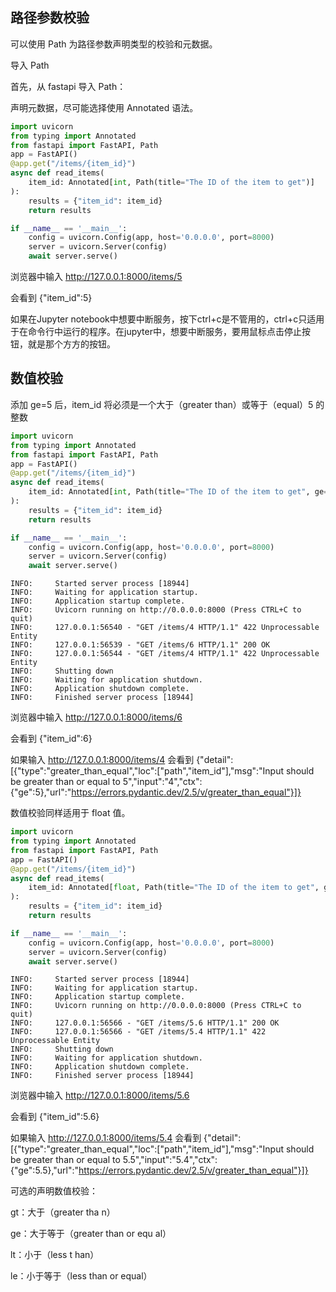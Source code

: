 ## 路径参数校验

可以使用 Path 为路径参数声明类型的校验和元数据。

导入 Path

首先，从 fastapi 导入 Path：

声明元数据，尽可能选择使用 Annotated 语法。

```python
import uvicorn
from typing import Annotated
from fastapi import FastAPI, Path
app = FastAPI()
@app.get("/items/{item_id}")
async def read_items(
    item_id: Annotated[int, Path(title="The ID of the item to get")]
):
    results = {"item_id": item_id}
    return results

if __name__ == '__main__':
    config = uvicorn.Config(app, host='0.0.0.0', port=8000)
    server = uvicorn.Server(config)
    await server.serve()
```
浏览器中输入 http://127.0.0.1:8000/items/5

会看到 {"item_id":5}

如果在Jupyter notebook中想要中断服务，按下ctrl+c是不管用的，ctrl+c只适用于在命令行中运行的程序。在jupyter中，想要中断服务，要用鼠标点击停止按钮，就是那个方方的按钮。

## 数值校验
添加 ge=5 后，item_id 将必须是一个大于（greater than）或等于（equal）5 的整数

```python
import uvicorn
from typing import Annotated
from fastapi import FastAPI, Path
app = FastAPI()
@app.get("/items/{item_id}")
async def read_items(
    item_id: Annotated[int, Path(title="The ID of the item to get", ge=5)]
):
    results = {"item_id": item_id}
    return results

if __name__ == '__main__':
    config = uvicorn.Config(app, host='0.0.0.0', port=8000)
    server = uvicorn.Server(config)
    await server.serve()
```

```log
INFO:     Started server process [18944]
INFO:     Waiting for application startup.
INFO:     Application startup complete.
INFO:     Uvicorn running on http://0.0.0.0:8000 (Press CTRL+C to quit)
INFO:     127.0.0.1:56540 - "GET /items/4 HTTP/1.1" 422 Unprocessable Entity
INFO:     127.0.0.1:56539 - "GET /items/6 HTTP/1.1" 200 OK
INFO:     127.0.0.1:56544 - "GET /items/4 HTTP/1.1" 422 Unprocessable Entity
INFO:     Shutting down
INFO:     Waiting for application shutdown.
INFO:     Application shutdown complete.
INFO:     Finished server process [18944]
```

浏览器中输入 http://127.0.0.1:8000/items/6

会看到 {"item_id":6}

如果输入 http://127.0.0.1:8000/items/4
会看到 {"detail":[{"type":"greater_than_equal","loc":["path","item_id"],"msg":"Input should be greater than or equal to 5","input":"4","ctx":{"ge":5},"url":"https://errors.pydantic.dev/2.5/v/greater_than_equal"}]}

数值校验同样适用于 float 值。

```python
import uvicorn
from typing import Annotated
from fastapi import FastAPI, Path
app = FastAPI()
@app.get("/items/{item_id}")
async def read_items(
    item_id: Annotated[float, Path(title="The ID of the item to get", ge=5.5)]
):
    results = {"item_id": item_id}
    return results

if __name__ == '__main__':
    config = uvicorn.Config(app, host='0.0.0.0', port=8000)
    server = uvicorn.Server(config)
    await server.serve()
```
```log
INFO:     Started server process [18944]
INFO:     Waiting for application startup.
INFO:     Application startup complete.
INFO:     Uvicorn running on http://0.0.0.0:8000 (Press CTRL+C to quit)
INFO:     127.0.0.1:56566 - "GET /items/5.6 HTTP/1.1" 200 OK
INFO:     127.0.0.1:56566 - "GET /items/5.4 HTTP/1.1" 422 Unprocessable Entity
INFO:     Shutting down
INFO:     Waiting for application shutdown.
INFO:     Application shutdown complete.
INFO:     Finished server process [18944]
```

浏览器中输入 http://127.0.0.1:8000/items/5.6

会看到 {"item_id":5.6}

如果输入 http://127.0.0.1:8000/items/5.4
会看到 {"detail":[{"type":"greater_than_equal","loc":["path","item_id"],"msg":"Input should be greater than or equal to 5.5","input":"5.4","ctx":{"ge":5.5},"url":"https://errors.pydantic.dev/2.5/v/greater_than_equal"}]}

可选的声明数值校验：

gt：大于（greater tha n） 

ge：大于等于（greater than or equ al） 

lt：小于（less t han） 

le：小于等于（less than or equal）